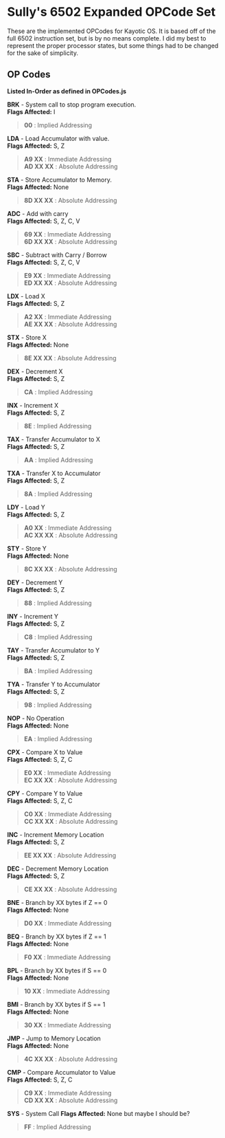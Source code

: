 Sully's 6502 Expanded OPCode Set
=================================
These are the implemented OPCodes for Kayotic OS.  It is based off of the full 6502 instruction set, but is by no means complete.  I did my best to represent the proper processor states, but some things had to be changed for the sake of simplicity.

OP Codes
--------
__Listed In-Order as defined in OPCodes.js__

__BRK__ - System call to stop program execution.  
__Flags Affected:__ I  
> __00__ : Implied Addressing  


__LDA__ - Load Accumulator with value.  
__Flags Affected:__ S, Z  
> __A9 XX__ : Immediate Addressing  
> __AD XX XX__ : Absolute Addressing  

__STA__ - Store Accumulator to Memory.  
__Flags Affected:__ None  
> __8D XX XX__ : Absolute Addressing  


__ADC__ - Add with carry  
__Flags Affected:__ S, Z, C, V  
> __69 XX__ : Immediate Addressing  
> __6D XX XX__ : Absolute Addressing


__SBC__ - Subtract with Carry / Borrow  
__Flags Affected:__ S, Z, C, V  
> __E9 XX__ : Immediate Addressing  
> __ED XX XX__ : Absolute Addressing


__LDX__ - Load X  
__Flags Affected:__ S, Z
> __A2 XX__ : Immediate Addressing  
> __AE XX XX__ : Absolute Addressing  


__STX__ - Store X  
__Flags Affected:__ None  
> __8E XX XX__ : Absolute Addressing  


__DEX__ - Decrement X  
__Flags Affected:__ S, Z  
> __CA__ : Implied Addressing  


__INX__ - Increment X  
__Flags Affected:__ S, Z  
> __8E__ : Implied Addressing  


__TAX__ - Transfer Accumulator to X  
__Flags Affected:__ S, Z  
> __AA__ : Implied Addressing


__TXA__ - Transfer X to Accumulator  
__Flags Affected:__ S, Z  
> __8A__ : Implied Addressing  


__LDY__ - Load Y  
__Flags Affected:__ S, Z
> __A0 XX__ : Immediate Addressing  
> __AC XX XX__ : Absolute Addressing  


__STY__ - Store Y  
__Flags Affected:__ None  
> __8C XX XX__ : Absolute Addressing  


__DEY__ - Decrement Y  
__Flags Affected:__ S, Z  
> __88__ : Implied Addressing  


__INY__ - Increment Y  
__Flags Affected:__ S, Z  
> __C8__ : Implied Addressing


__TAY__ - Transfer Accumulator to Y  
__Flags Affected:__ S, Z  
> __BA__ : Implied Addressing


__TYA__ - Transfer Y to Accumulator  
__Flags Affected:__ S, Z  
> __98__ : Implied Addressing  


__NOP__ - No Operation  
__Flags Affected:__ None  
> __EA__ : Implied Addressing  


__CPX__ - Compare X to Value  
__Flags Affected:__ S, Z, C
> __E0 XX__ : Immediate Addressing  
> __EC XX XX__ : Absolute Addressing  


__CPY__ - Compare Y to Value  
__Flags Affected:__ S, Z, C
> __C0 XX__ : Immediate Addressing  
> __CC XX XX__ : Absolute Addressing  


__INC__ - Increment Memory Location  
__Flags Affected:__ S, Z  
> __EE XX XX__ : Absolute Addressing


__DEC__ - Decrement Memory Location  
__Flags Affected:__ S, Z  
> __CE XX XX__ : Absolute Addressing  


__BNE__ - Branch by XX bytes if Z == 0  
__Flags Affected:__ None  
> __D0 XX__ : Immediate Addressing  


__BEQ__ - Branch by XX bytes if Z == 1  
__Flags Affected:__ None  
> __F0 XX__ : Immediate Addressing  


__BPL__ - Branch by XX bytes if S == 0  
__Flags Affected:__ None  
> __10 XX__ : Immediate Addressing  


__BMI__ - Branch by XX bytes if S == 1  
__Flags Affected:__ None  
> __30 XX__ : Immediate Addressing


__JMP__ - Jump to Memory Location  
__Flags Affected:__ None  
> __4C XX XX__ : Absolute Addressing  


__CMP__ - Compare Accumulator to Value  
__Flags Affected:__ S, Z, C  
> __C9 XX__ : Immediate Addressing  
> __CD XX XX__ : Absolute Addressing  


__SYS__ - System Call
__Flags Affected:__ None but maybe I should be?
> __FF__ : Implied Addressing